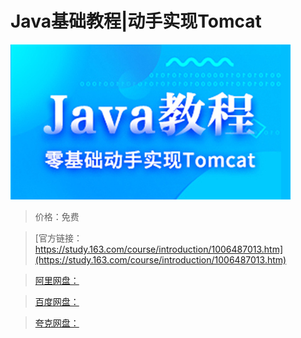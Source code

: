 # Java基础教程|动手实现Tomcat

![img](../../../assets/study163/free/e658868d2b9d4c7aa5bae6f3a5422fc5.JPG)

> 价格：免费

> [官方链接：https://study.163.com/course/introduction/1006487013.htm](https://study.163.com/course/introduction/1006487013.htm)

> [阿里网盘：]()

> [百度网盘：]()

> [夸克网盘：]()
